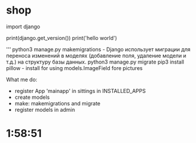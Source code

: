 # shop

import django

print(django.get_version())
print('hello world')

'''
python3 manage.py makemigrations - Django использует миграции для переноса изменений в моделях 
(добавление поля, удаление модели и т.д.) на структуру базы данных.
python3 manage.py migrate
pip3 install pillow - install for using models.ImageField fore pictures

What me do:

- register App 'mainapp' in sittings in INSTALLED_APPS
- create models
- make: makemigrations and migrate
- register models in admin


# 1:58:51